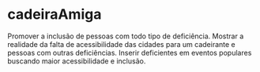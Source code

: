 # cadeiraAmiga
Promover a inclusão de pessoas com todo tipo de deficiência. Mostrar a realidade da falta de acessibilidade das cidades para um cadeirante e pessoas com outras deficiências. Inserir deficientes em eventos populares buscando maior acessibilidade e inclusão.
